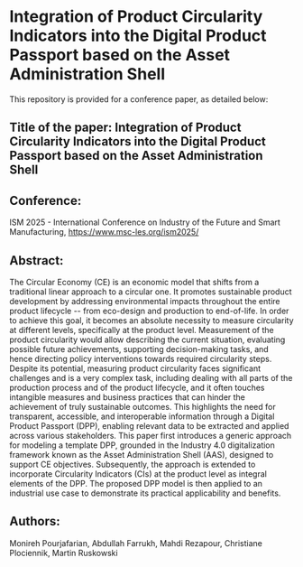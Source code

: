 # Integration of Product Circularity Indicators into the Digital Product Passport based on the Asset Administration Shell
This repository is provided for a conference paper, as detailed below:
## Title of the paper: Integration of Product Circularity Indicators into the Digital Product Passport based on the Asset Administration Shell
## Conference:
ISM 2025 - International Conference on Industry of the Future and Smart Manufacturing, https://www.msc-les.org/ism2025/ 
## Abstract:
The Circular Economy (CE) is an economic model that shifts from a traditional linear approach to a circular one. It promotes sustainable product development by addressing environmental impacts throughout the entire product lifecycle -- from eco-design and production to end-of-life. In order to achieve this goal, it becomes an absolute necessity to measure circularity at different levels, specifically at the product level. Measurement of the product circularity would allow describing the current situation, evaluating possible future achievements, supporting decision-making tasks, and hence directing policy interventions towards required circularity steps. Despite its potential, measuring product circularity faces significant challenges and is a very complex task, including dealing with all parts of the production process and of the product lifecycle, and it often touches intangible measures and business practices that can hinder the achievement of truly sustainable outcomes. This highlights the need for transparent, accessible, and interoperable information through a Digital Product Passport (DPP), enabling relevant data to be extracted and applied across various stakeholders. This paper first introduces a generic approach for modeling a template DPP, grounded in the Industry 4.0 digitalization framework known as the Asset Administration Shell (AAS), designed to support CE objectives. Subsequently, the approach is extended to incorporate Circularity Indicators (CIs) at the product level as integral elements of the DPP. The proposed DPP model is then applied to an industrial use case to demonstrate its practical applicability and benefits.
## Authors:
Monireh Pourjafarian, Abdullah Farrukh, Mahdi Rezapour, Christiane Plociennik, Martin Ruskowski
